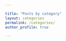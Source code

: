 ```yaml
---

title: "Posts by category"
layout: categories
permalink: /categories/
author_profile: true

---
```

